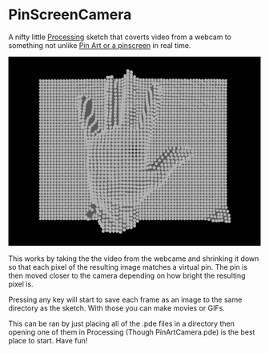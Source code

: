 # PinScreenCamera
A nifty little [Processing](https://processing.org/) sketch that coverts video from a webcam to something not unlike [Pin Art or a pinscreen](https://en.wikipedia.org/wiki/Pin_Art) in real time.

![alt text](screenshots/pin-art-hand.png "It's a hand! It's on a computer")

This works by taking the the video from the webcame and shrinking it down so that each pixel of the resulting image matches a virtual pin. The pin is then moved closer to the camera depending on how bright the resulting pixel is. 

Pressing any key will start to save each frame as an image to the same directory as the sketch. With those you can make movies or GIFs.

This can be ran by just placing all of the .pde files in a directory then opening one of them in Processing (Though PinArtCamera.pde) is the best place to start. Have fun!
